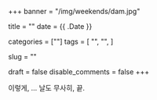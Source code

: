 +++
banner = "/img/weekends/dam.jpg"

title = ""
date = {{ .Date }}

categories = [""]
tags = [
    "",
    "",
]
<!--
people = [
    "",
]
-->

slug = ""

draft = false
disable_comments = false
+++

<!--more-->

이렇게, … 날도 무사히, 끝.

